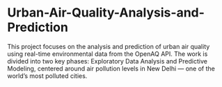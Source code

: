 # Urban-Air-Quality-Analysis-and-Prediction
This project focuses on the analysis and prediction of urban air quality using real-time environmental data from the OpenAQ API. The work is divided into two key phases: Exploratory Data Analysis and Predictive Modeling, centered around air pollution levels in New Delhi — one of the world’s most polluted cities.
